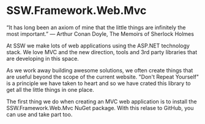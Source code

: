 SSW.Framework.Web.Mvc
=====================

“It has long been an axiom of mine that the little things are infinitely the most important.” 
― Arthur Conan Doyle, The Memoirs of Sherlock Holmes

At SSW we make lots of web applications using the ASP.NET technology stack. 
We love MVC and the new direction, tools and 3rd party libraries that are developing in this space.

As we work away building awesome solutions, we often create things that are useful beyond the scope of the current website. 
"Don't Repeat Yourself" is a principle we have taken to heart and so we have crated this library to get all the little things in one place.

The first thing we do when creating an MVC web application is to install the SSW.Framework.Web.Mvc NuGet package.
With this relase to GitHub, you can use and take part too.
